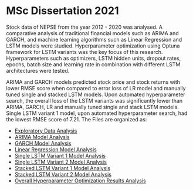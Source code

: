 # MSc Dissertation 2021
Stock data of NEPSE from the year 2012 - 2020 was analysed. A comparative analysis of traditional financial models such as ARIMA and GARCH, and machine learning algorithms such as Linear Regression and LSTM models were studied. Hyperparameter optimization using Optuna framework for LSTM variants was the key focus of this research. Hyperparameters such as optimizers, LSTM hidden units, dropout rates, epochs, batch size and learning rate in combination with different LSTM architectures were tested.

ARIMA and GARCH models predicted stock price and stock returns with lower RMSE score when compared to error loss of LR model and manually tuned single and stacked LSTM models. Upon automated hyperparameter search, the overall loss of the LSTM variants was significantly lower than ARIMA, GARCH, LR and manually tuned single and stack LSTM models. Single LSTM variant 1 model, upon automated hyperparameter search, had the lowest RMSE score of 7.21.
The Files are organized as:
- [Exploratory Data Analysis](https://github.com/SudipBishwakarma/MSc-Dissertation-2021/blob/main/MSc_Dissertation_EDA.ipynb)
- [ARIMA Model Analysis](https://github.com/SudipBishwakarma/MSc-Dissertation-2021/blob/main/MSc_Dissertation_ARIMA(ver_3).ipynb)
- [GARCH Model Analysis](https://github.com/SudipBishwakarma/MSc-Dissertation-2021/blob/main/MSc_Dissertation_GARCH(ver_2).ipynb)
- [Linear Regression Model Analysis](https://github.com/SudipBishwakarma/MSc-Dissertation-2021/blob/main/MSc_Dissertation_Linear_Regression(ver2).ipynb)
- [Single LSTM Variant 1 Model Analysis](https://github.com/SudipBishwakarma/MSc-Dissertation-2021/blob/main/msc-dissertation-single-lstm-ver-1-opt.ipynb)
- [Single LSTM Variant 2 Model Analysis](https://github.com/SudipBishwakarma/MSc-Dissertation-2021/blob/main/msc-dissertation-single-lstm-ver-2-opt.ipynb)
- [Stacked LSTM Variant 1 Model Analysis](https://github.com/SudipBishwakarma/MSc-Dissertation-2021/blob/main/msc-dissertation-stacked-lstm-ver-1-opt.ipynb)
- [Stacked LSTM Variant 2 Model Analysis](https://github.com/SudipBishwakarma/MSc-Dissertation-2021/blob/main/msc-dissertation-stacked-lstm-ver-2-opt.ipynb)
- [Overall Hyperparameter Optimization Results Analysis](https://github.com/SudipBishwakarma/MSc-Dissertation-2021/blob/main/Observations.ipynb)
